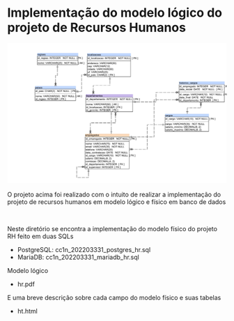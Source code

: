 # Implementação do modelo lógico do projeto de Recursos Humanos
<img src="hr.jpg" alt="modelo lógico do projeto de recurso humanos">
<p>O projeto acima foi realizado com o intuito de realizar a implementação do projeto de recursos humanos em modelo lógico e físico em banco de dados</p>
<br>
<p>Neste diretório se encontra a implementação do modelo físico do projeto RH feito em duas SQLs</p>
<ul>
  <li>PostgreSQL: cc1n_202203331_postgres_hr.sql</li>
  <li>MariaDB: cc1n_202203331_mariadb_hr.sql</li>
</ul>
<p>Modelo lógico</p>
<ul>
  <li>hr.pdf</li>
</ul>
<p>E uma breve descrição sobre cada campo do modelo físico e suas tabelas</p>
<ul>
  <li>ht.html</li>
 </ul>
